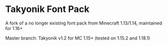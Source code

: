 # Takyonik Font Pack

A fork of a no longer existing font pack from Minecraft 1.13/1.14, maintained for 1.16+

Master branch: Takyonik v1.2 for MC 1.15+ (tested on 1.15.2 and 1.18.1)

